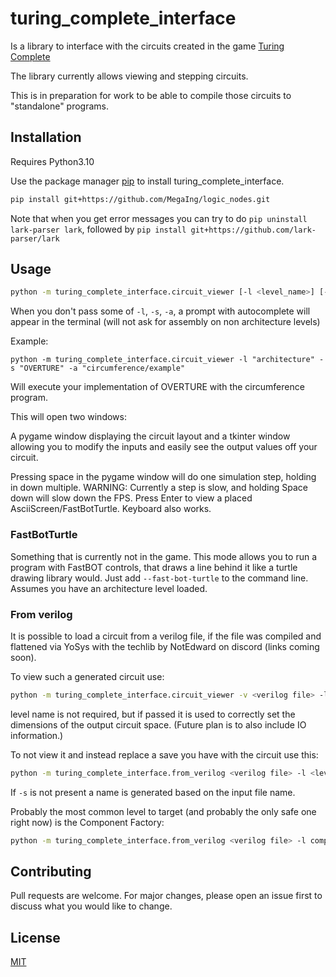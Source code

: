 # turing_complete_interface

Is a library to interface with the circuits created in the game [Turing Complete](https://turingcomplete.game/)

The library currently allows viewing and stepping circuits.

This is in preparation for work to be able to compile those circuits to "standalone" programs.

## Installation

Requires Python3.10

Use the package manager [pip](https://pip.pypa.io/en/stable/) to install turing_complete_interface.

```bash
pip install git+https://github.com/MegaIng/logic_nodes.git
```

Note that when you get error messages you can try to do `pip uninstall lark-parser lark`, followed by `pip install git+https://github.com/lark-parser/lark`

## Usage
```bash
python -m turing_complete_interface.circuit_viewer [-l <level_name>] [-s <save_name>] [-a <assembly_name>]
```
When you don't pass some of ``-l``, `-s`, ``-a``, a prompt with autocomplete will appear in the terminal (will not ask for assembly on non architecture levels)


Example:

```
python -m turing_complete_interface.circuit_viewer -l "architecture" -s "OVERTURE" -a "circumference/example"
```

Will execute your implementation of OVERTURE with the circumference program.

This will open two windows:

A pygame window displaying the circuit layout and a tkinter window allowing you to modify the inputs and easily see the output values off your circuit.

Pressing space in the pygame window will do one simulation step, holding in down multiple. WARNING: Currently a step is slow, and holding Space down will slow down the FPS. Press Enter to view a placed AsciiScreen/FastBotTurtle. Keyboard also works.


### FastBotTurtle

Something that is currently not in the game. This mode allows you to run a program with FastBOT controls, that draws a line behind it like a turtle drawing library would. Just add `--fast-bot-turtle` to the command line. Assumes you have an architecture level loaded.

### From verilog

It is possible to load a circuit from a verilog file, if the file was compiled and flattened via YoSys with the techlib by NotEdward on discord (links coming soon).

To view such a generated circuit use:

````bash
python -m turing_complete_interface.circuit_viewer -v <verilog file> -l <level name>
````

level name is not required, but if passed it is used to correctly set the dimensions of the output circuit space.
(Future plan is to also include IO information.)

To not view it and instead replace a save you have with the circuit use this:

````bash
python -m turing_complete_interface.from_verilog <verilog file> -l <level name> -s <save name>
````

If ``-s`` is not present a name is generated based on the input file name.

Probably the most common level to target (and probably the only safe one right now) is the Component Factory:

````bash
python -m turing_complete_interface.from_verilog <verilog file> -l component_factory
````


## Contributing
Pull requests are welcome. For major changes, please open an issue first to discuss what you would like to change.


## License
[MIT](https://choosealicense.com/licenses/mit/)
